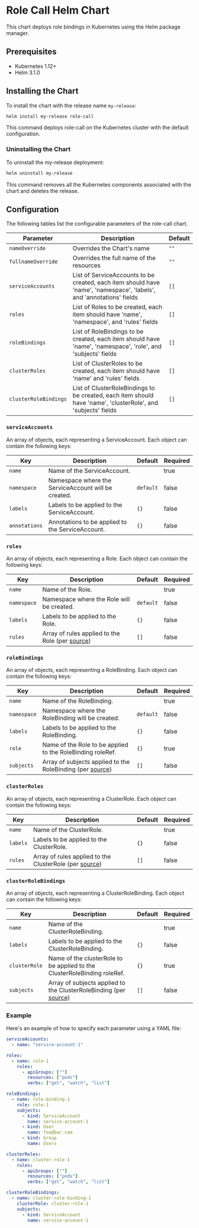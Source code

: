 # Role Call Helm Chart

This chart deploys role bindings in Kubernetes using the Helm package manager.

## Prerequisites

- Kubernetes 1.12+
- Helm 3.1.0

## Installing the Chart

To install the chart with the release name `my-release`:

```bash
helm install my-release role-call
```

This command deploys role-call on the Kubernetes cluster with the default configuration.

### Uninstalling the Chart

To uninstall the my-release deployment:

```bash
helm uninstall my-release
```

This command removes all the Kubernetes components associated with the chart and deletes the release.

## Configuration

The following tables list the configurable parameters of the role-call chart.

| Parameter              | Description                                                               | Default |
|------------------------|---------------------------------------------------------------------------|---------|
| `nameOverride`         | Overrides the Chart's name                                                | `""`    |
| `fullnameOverride`     | Overrides the full name of the resources                                  | `""`    |
| `serviceAccounts`      | List of ServiceAccounts to be created, each item should have 'name', 'namespace', 'labels', and 'annotations' fields | `[]`    |
| `roles`                | List of Roles to be created, each item should have 'name', 'namespace', and 'rules' fields | `[]`    |
| `roleBindings`         | List of RoleBindings to be created, each item should have 'name', 'namespace', 'role', and 'subjects' fields | `[]`    |
| `clusterRoles`         | List of ClusterRoles to be created, each item should have 'name' and 'rules' fields | `[]`    |
| `clusterRoleBindings`  | List of ClusterRoleBindings to be created, each item should have 'name', 'clusterRole', and 'subjects' fields | `[]`    |

### `serviceAccounts`

An array of objects, each representing a ServiceAccount. Each object can contain the following keys:

| Key | Description | Default | Required |
|-----|-------------|---------|----------|
| `name` | Name of the ServiceAccount. | | true |
| `namespace` | Namespace where the ServiceAccount will be created. | `default` | false |
| `labels` | Labels to be applied to the ServiceAccount. | `{}` | false |
| `annotations` | Annotations to be applied to the ServiceAccount. | `{}` | false |

### `roles`

An array of objects, each representing a Role. Each object can contain the following keys:

| Key | Description | Default | Required |
|-----|-------------|---------|----------|
| `name` | Name of the Role. | | true |
| `namespace` | Namespace where the Role will be created. | `default` | false |
| `labels` | Labels to be applied to the Role. | `{}` | false |
| `rules` | Array of rules applied to the Role (per [source](https://kubernetes.io/docs/reference/access-authn-authz/rbac/#role-and-clusterrole)) | `[]` | false |

### `roleBindings`

An array of objects, each representing a RoleBinding. Each object can contain the following keys:

| Key | Description | Default | Required |
|-----|-------------|---------|----------|
| `name` | Name of the RoleBinding. | | true |
| `namespace` | Namespace where the RoleBinding will be created. | `default` | false |
| `labels` | Labels to be applied to the RoleBinding. | `{}` | false |
| `role` | Name of the Role to be applied to the RoleBinding roleRef. | `{}` | true |
| `subjects` | Array of subjects applied to the RoleBinding (per [source](https://kubernetes.io/docs/reference/access-authn-authz/rbac/#rolebinding-and-clusterrolebinding)) | `[]` | false |

### `clusterRoles`

An array of objects, each representing a ClusterRole. Each object can contain the following keys:

| Key | Description | Default | Required |
|-----|-------------|---------|----------|
| `name` | Name of the ClusterRole. | | true |
| `labels` | Labels to be applied to the ClusterRole. | `{}` | false |
| `rules` | Array of rules applied to the ClusterRole (per [source](https://kubernetes.io/docs/reference/access-authn-authz/rbac/#role-and-clusterrole)) | `[]` | false |

### `clusterRoleBindings`

An array of objects, each representing a ClusterRoleBinding. Each object can contain the following keys:

| Key | Description | Default | Required |
|-----|-------------|---------|----------|
| `name` | Name of the ClusterRoleBinding. | | true |
| `labels` | Labels to be applied to the ClusterRoleBinding. | `{}` | false |
| `clusterRole` | Name of the clusterRole to be applied to the ClusterRoleBinding roleRef. | `{}` | true |
| `subjects` | Array of subjects applied to the ClusterRoleBinding (per [source](https://kubernetes.io/docs/reference/access-authn-authz/rbac/#rolebinding-and-clusterrolebinding)) | `[]` | false |

### Example

Here's an example of how to specify each parameter using a YAML file:

```yaml
serviceAccounts:
  - name: "service-account-1"

roles:
  - name: role-1
    rules:
      - apiGroups: [""]
        resources: ["pods"]
        verbs: ["get", "watch", "list"]

roleBindings:
  - name: role-binding-1
    role: role-1
    subjects:
      - kind: ServiceAccount
        name: service-account-1
      - kind: User
        name: foo@bar.com
      - kind: Group
        name: Users

clusterRoles:
  - name: cluster-role-1
    rules:
      - apiGroups: [""]
        resources: ["pods"]
        verbs: ["get", "watch", "list"]

clusterRoleBindings:
  - name: cluster-role-binding-1
    clusterRole: cluster-role-1
    subjects:
      - kind: ServiceAccount
        name: service-account-1
```
